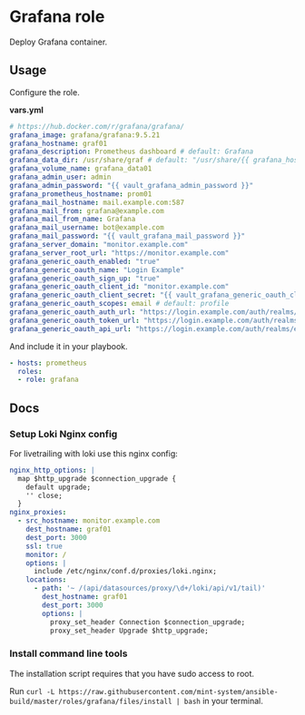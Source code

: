# Grafana role

Deploy Grafana container.

## Usage

Configure the role.

**vars.yml**

```yml
# https://hub.docker.com/r/grafana/grafana/
grafana_image: grafana/grafana:9.5.21
grafana_hostname: graf01
grafana_description: Prometheus dashboard # default: Grafana
grafana_data_dir: /usr/share/graf # default: "/usr/share/{{ grafana_hostname }}"
grafana_volume_name: grafana_data01
grafana_admin_user: admin
grafana_admin_password: "{{ vault_grafana_admin_password }}"
grafana_prometheus_hostname: prom01
grafana_mail_hostname: mail.example.com:587
grafana_mail_from: grafana@example.com
grafana_mail_from_name: Grafana
grafana_mail_username: bot@example.com
grafana_mail_password: "{{ vault_grafana_mail_password }}"
grafana_server_domain: "monitor.example.com"
grafana_server_root_url: "https://monitor.example.com"
grafana_generic_oauth_enabled: "true"
grafana_generic_oauth_name: "Login Example"
grafana_generic_oauth_sign_up: "true"
grafana_generic_oauth_client_id: "monitor.example.com"
grafana_generic_oauth_client_secret: "{{ vault_grafana_generic_oauth_client_secret }}"
grafana_generic_oauth_scopes: email # default: profile
grafana_generic_oauth_auth_url: "https://login.example.com/auth/realms/example.com/protocol/openid-connect/auth"
grafana_generic_oauth_token_url: "https://login.example.com/auth/realms/example.com/protocol/openid-connect/token"
grafana_generic_oauth_api_url: "https://login.example.com/auth/realms/example.com/protocol/openid-connect/userinfo"
```

And include it in your playbook.

```yml
- hosts: prometheus
  roles:
  - role: grafana
```

## Docs

### Setup Loki Nginx config 

For livetrailing with loki use this nginx config:

```yml
nginx_http_options: |
  map $http_upgrade $connection_upgrade {
    default upgrade;
    '' close;
  }
nginx_proxies:
  - src_hostname: monitor.example.com
    dest_hostname: graf01
    dest_port: 3000
    ssl: true
    monitor: /
    options: |
      include /etc/nginx/conf.d/proxies/loki.nginx;
    locations:
      - path: '~ /(api/datasources/proxy/\d+/loki/api/v1/tail)'
        dest_hostname: graf01
        dest_port: 3000
        options: |
          proxy_set_header Connection $connection_upgrade;
          proxy_set_header Upgrade $http_upgrade;
```

### Install command line tools

The installation script requires that you have sudo access to root.

Run `curl -L https://raw.githubusercontent.com/mint-system/ansible-build/master/roles/grafana/files/install | bash` in your terminal.
